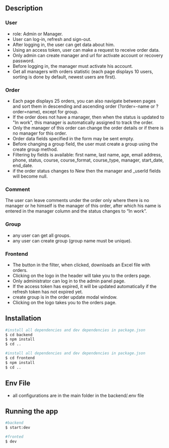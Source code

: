 
## Description

### User

- role: Admin or Manager.
- User can log-in, refresh and sign-out.
- After logging in, the user can get data about him.
- Using an access token, user can make a request to receive order data.
- Only admin can create manager and url for activate account or recovery password.
- Before logging in, the manager must activate his account.
- Get all managers with orders statistic (each page displays 10 users, sorting is done by default, newest users are first).

### Order

- Each page displays 25 orders, you can also navigate between pages and sort them in descending and ascending order
(?order=-name or ?order=name), except for group.
- If the order does not have a manager, then when the status is updated to "In work", 
this manager is automatically assigned to track the order.
- Only the manager of this order can change the order details or if there is no manager for this order.
- Order data fields specified in the form may be sent empty.
- Before changing a group field, the user must create a group using the create group method.
- Filtering by fields is available: first name, last name, age, email address, phone, status, course, course_format,
course_type, manager, start_date, end_date.
- if the order status changes to New then the manager and _userId fields will become null.


### Comment

The user can leave comments under the order only where there is no manager or he himself is the manager of this order, 
after which his name is entered in the manager column and the status changes to “In work”.

### Group

- any user can get all groups.
- any user can create group (group name must be unique).

### Frontend

- The button in the filter, when clicked, downloads an Excel file with orders.
- Clicking on the logo in the header will take you to the orders page.
- Only administrator can log in to the admin panel page.
- If the access token has expired, it will be updated automatically if the refresh token has not expired yet.
- create group is in the order update modal window.
- Clicking on the logo takes you to the orders page.

## Installation

```bash
#install all dependencies and dev dependencies in package.json
$ cd backend
$ npm install
$ cd ..

#install all dependencies and dev dependencies in package.json
$ cd frontend
$ npm install
$ cd ..
```

## Env File

- all configurations are in the main folder in the backend/.env file

## Running the app

```bash
#backend
$ start:dev

#fronted
$ dev
```